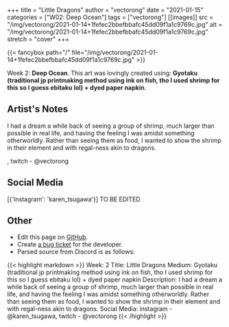 +++
title =       "Little Dragons"
author =      "vectorong"
date =        "2021-01-15"
categories =  ["W02: Deep Ocean"]
tags =        ["vectorong"]
[[images]]
                      src = "/img/vectorong/2021-01-14+1fefec2bbefbbafc45dd09f1a1c9769c.jpg"
                      alt = "/img/vectorong/2021-01-14+1fefec2bbefbbafc45dd09f1a1c9769c.jpg"
                      stretch = "cover"
+++


{{< fancybox path="/" file="/img/vectorong/2021-01-14+1fefec2bbefbbafc45dd09f1a1c9769c.jpg" >}}


Week 2: **Deep Ocean**. This art was lovingly created using: **Gyotaku (traditional jp printmaking method using ink on fish, tho I used shrimp for this so I guess ebitaku lol) + dyed paper napkin**.

## Artist's Notes

I had a dream a while back of seeing a group of shrimp, much larger than possible in real life, and having the feeling I was amidst something otherworldly. Rather than seeing them as food, I wanted to show the shrimp in their element and with regal-ness akin to dragons.

, twitch - @vectorong

## Social Media

[{'Instagram': 'karen_tsugawa'}] TO BE EDITED

## Other

- Edit this page on [GitHub](https://github.com/teaminkling/web-refresh/edit/main/blog/content/blog/vectorong-week-2-4b63.md).
- Create [a bug ticket](https://github.com/teaminkling/web-refresh/issues/new?assignees=&labels=bug&template=problem-report.md&title=) for the developer.
- Parsed source from Discord is as follows:

{{< highlight markdown >}}
Week: 2
Title: Little Dragons
Medium: Gyotaku (traditional jp printmaking method using ink on fish, tho I used shrimp for this so I guess ebitaku lol) + dyed paper napkin
Description: I had a dream a while back of seeing a group of shrimp, much larger than possible in real life, and having the feeling I was amidst something otherworldly. Rather than seeing them as food, I wanted to show the shrimp in their element and with regal-ness akin to dragons.
Social Media: instagram -  @karen_tsugawa, twitch - @vectorong
{{< /highlight >}}